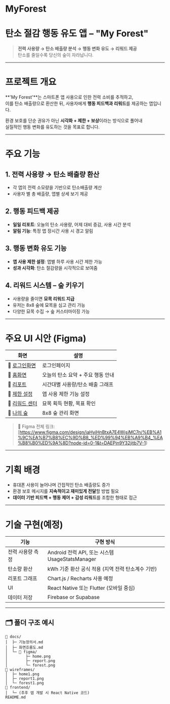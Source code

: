 # MyForest

# 탄소 절감 행동 유도 앱 – "My Forest"

> **전력 사용량 → 탄소 배출량 분석 → 행동 변화 유도 → 리워드 제공**  
> 탄소를 줄일수록 당신의 숲이 자라납니다.

---

# 프로젝트 개요

**'My Forest'**는 스마트폰 앱 사용으로 인한 전력 소비를 추적하고,  
이를 탄소 배출량으로 환산한 뒤, 사용자에게 **행동 피드백과 리워드**를 제공하는 앱입니다.

환경 보호를 단순 권유가 아닌 **시각화 + 제한 + 보상**이라는 방식으로 풀어내  
실질적인 행동 변화를 유도하는 것을 목표로 합니다.

---

# 주요 기능

## 1. 전력 사용량 → 탄소 배출량 환산
- 각 앱의 전력 소모량을 기반으로 탄소배출량 계산
- 사용자 별 총 배출량, 앱별 상세 보기 제공

## 2. 행동 피드백 제공
- **일일 리포트**: 오늘의 탄소 사용량, 어제 대비 증감, 사용 시간 분석
- **알림 기능**: 특정 앱 장시간 사용 시 경고 알림

## 3. 행동 변화 유도 기능
- **앱 사용 제한 설정**: 앱별 하루 사용 시간 제한 가능
- **성과 시각화**: 탄소 절감량을 시각적으로 보여줌

## 4. 리워드 시스템 – 숲 키우기
- 사용량을 줄이면 **묘목 리워드 지급**
- 유저는 8x8 숲에 묘목을 심고 관리 가능
- 다양한 묘목 수집 → 숲 커스터마이징 가능

---

# 주요 UI 시안 (Figma)

| 화면 | 설명 |
|------|------|
| 🔗 [로그인화면](https://www.figma.com/design/iaHyiHnBtxA7E4WjsiMC7n/%EB%A1%9C%EA%B7%B8%EC%9D%B8_%ED%99%94%EB%A9%B4_%EA%B8%B0%ED%9A%8D?node-id=1-14&t=DAEPjn9Y32jitb7V-1) | 로그인페이지 |
| 🔗 [홈화면](https://www.figma.com/design/iaHyiHnBtxA7E4WjsiMC7n/%EB%A1%9C%EA%B7%B8%EC%9D%B8_%ED%99%94%EB%A9%B4_%EA%B8%B0%ED%9A%8D?node-id=6-9&t=DAEPjn9Y32jitb7V-1) | 오늘의 탄소 요약 + 주요 행동 안내 |
| 🔗 [리포트](https://www.figma.com/file/...) | 시간대별 사용량/탄소 배출 그래프 |
| 🔗 [제한 설정](https://www.figma.com/file/...) | 앱 사용 제한 기능 설정 |
| 🔗 [리워드 센터](https://www.figma.com/file/...) | 묘목 획득 현황, 목표 확인 |
| 🔗 [나의 숲](https://www.figma.com/file/...) | 8x8 숲 관리 화면 |

> 🔗 Figma 전체 링크: [https://www.figma.com/design/iaHyiHnBtxA7E4WjsiMC7n/%EB%A1%9C%EA%B7%B8%EC%9D%B8_%ED%99%94%EB%A9%B4_%EA%B8%B0%ED%9A%8D?node-id=0-1&t=DAEPjn9Y32jitb7V-1)

---

# 기획 배경

- 휴대폰 사용이 늘어나며 간접적인 탄소 배출량도 증가
- 환경 보호 메시지를 **지속적이고 재미있게 전달**할 방법 필요
- **데이터 기반 피드백 + 행동 제어 + 감성 리워드**를 조합한 형태로 접근

---

# 기술 구현(예정)

| 기능 | 구현 방식 |
|------|-----------|
| 전력 사용량 측정 | Android 전력 API, 또는 시스템 UsageStatsManager |
| 탄소량 환산 | kWh 기준 환산 공식 적용 (지역 전력 탄소계수 기반) |
| 리포트 그래프 | Chart.js / Recharts 사용 예정 |
| UI | React Native 또는 Flutter (모바일 중심) |
| 데이터 저장 | Firebase or Supabase |

---

## 🗂️ 폴더 구조 예시

```plaintext
📁 docs/
│  ├─ 기능정의서.md
│  ├─ 화면흐름도.md
│  └─ 📁 figma/
│        ├─ home.png
│        ├─ report.png
│        └─ forest.png
📁 wireframes/
│  ├─ home1.png
│  ├─ report1.png
│  └─ forest1.png
📁 frontend/
│  └─ (추후 앱 개발 시 React Native 코드)
README.md
